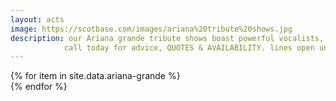```yaml
---
layout: acts
image: https://scotbase.com/images/ariana%20tribute%20shows.jpg
description: our Ariana grande tribute shows boast powerful vocalists, stunning costumes and choreographed dance routines  ensure your audience will have a great night out. these acts are a big  hit wherever they perform and are rebooked time and time again. Ariana grande has a distinctive voice and style much loved by audiences of all ages.  her sound is brought to life by the fabulous tributes artists here at scotbase. we take pride in being able to offer these as acts as completely professional shows including fully programmed lighting, professional backdrops,  and state of the art equipment, making these the perfect ariana grande Tribute Acts to book for your venue. <hr>
            call today for advice, QUOTES & AVAILABILITY. lines open until 10pm
---
```


<div class="row mt-4 mb-4">
  {% for item in site.data.ariana-grande %}
    <div class="col-md-4 mb-5">
      <div class="card border-0 shadow h-100">
        <a href="/acts/{{ item.title | slugify }}">
          <img class="card-img-top" src="{{ item.image_src }}" alt="" />
        </a>
         <!-- <div class="card-body">
          <p class="card-text">{{ item.description }}</p>
        </div> -->
      </div>
    </div>
  {% endfor %}
</div>
